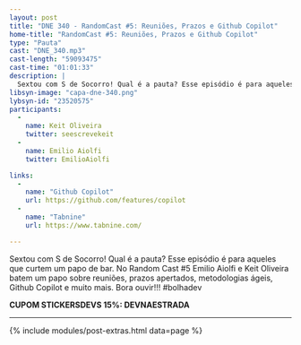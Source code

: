 ```yaml
---
layout: post
title: "DNE 340 - RandomCast #5: Reuniões, Prazos e Github Copilot"
home-title: "RandomCast #5: Reuniões, Prazos e Github Copilot"
type: "Pauta"
cast: "DNE_340.mp3"
cast-length: "59093475"
cast-time: "01:01:33"
description: |
  Sextou com S de Socorro! Qual é a pauta? Esse episódio é para aqueles que curtem um papo de bar. No Random Cast #5 Emilio Aiolfi e Keit Oliveira batem um papo sobre reuniões, prazos apertados, metodologias ágeis, Github Copilot e muito mais. Bora ouvir!!! #bolhadev 
libsyn-image: "capa-dne-340.png"
lybsyn-id: "23520575"
participants:
  -
    name: Keit Oliveira
    twitter: seescrevekeit
  -
    name: Emilio Aiolfi
    twitter: EmilioAiolfi

links:
  -
    name: "Github Copilot"
    url: https://github.com/features/copilot
  -
    name: "Tabnine"
    url: https://www.tabnine.com/

---
```


Sextou com S de Socorro! Qual é a pauta? Esse episódio é para aqueles que curtem um papo de bar. No Random Cast #5 Emilio Aiolfi e Keit Oliveira batem um papo sobre reuniões, prazos apertados, metodologias ágeis, Github Copilot e muito mais. Bora ouvir!!! #bolhadev 

<strong>CUPOM STICKERSDEVS 15%: DEVNAESTRADA</strong>

---

{% include modules/post-extras.html data=page %}
